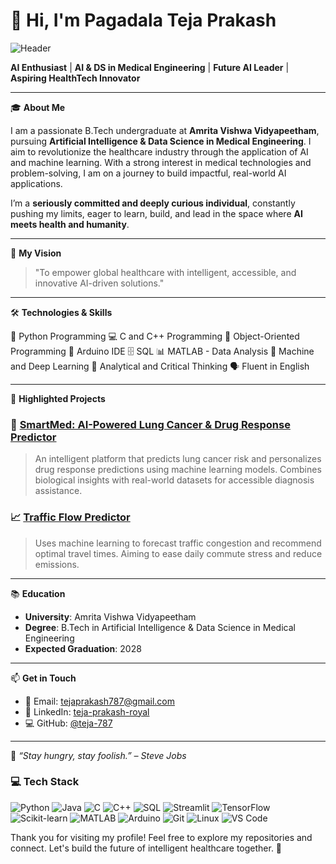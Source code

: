 # 👋 Hi, I'm **Pagadala Teja Prakash**
![Header](https://capsule-render.vercel.app/api?type=waving&color=gradient&height=200&section=header&text=Pagadala%20Teja%20Prakash%20🚀&fontSize=35&fontAlign=center&desc=AI%20in%20Medical%20Engineering%20%7C%20ML%20Researcher%20%7C%20Future%20Innovator&descAlign=center)

**AI Enthusiast** | **AI & DS in Medical Engineering** | **Future AI Leader** | **Aspiring HealthTech Innovator**

---

🎓 **About Me**

I am a passionate B.Tech undergraduate at **Amrita Vishwa Vidyapeetham**, pursuing **Artificial Intelligence & Data Science in Medical Engineering**. I aim to revolutionize the healthcare industry through the application of AI and machine learning. With a strong interest in medical technologies and problem-solving, I am on a journey to build impactful, real-world AI applications.

I’m a **seriously committed and deeply curious individual**, constantly pushing my limits, eager to learn, build, and lead in the space where **AI meets health and humanity**.

---

🚀 **My Vision**

> "To empower global healthcare with intelligent, accessible, and innovative AI-driven solutions."

---

🛠️ **Technologies & Skills**

🐍 Python Programming
💻 C and C++ Programming
🔹 Object-Oriented Programming
🔌 Arduino IDE
🗄️ SQL
📊 MATLAB - Data Analysis
🤖 Machine and Deep Learning
🧠 Analytical and Critical Thinking
🗣️ Fluent in English

---

📂 **Highlighted Projects**

### 🔬 [SmartMed: AI-Powered Lung Cancer & Drug Response Predictor](https://github.com/teja-787/SmartMed-AI)

> An intelligent platform that predicts lung cancer risk and personalizes drug response predictions using machine learning models. Combines biological insights with real-world datasets for accessible diagnosis assistance.

###

### 📈 [Traffic Flow Predictor](https://github.com/teja-787/traffic-flow-prediction)

> Uses machine learning to forecast traffic congestion and recommend optimal travel times. Aiming to ease daily commute stress and reduce emissions.

---

📚 **Education**

- **University**: Amrita Vishwa Vidyapeetham
- **Degree**: B.Tech in Artificial Intelligence & Data Science in Medical Engineering
- **Expected Graduation**: 2028

---

📫 **Get in Touch**

- 📧 Email: [tejaprakash787@gmail.com](mailto\:tejaprakash787@gmail.com)
- 💼 LinkedIn: [teja-prakash-royal](https://in.linkedin.com/in/teja-prakash-royal-a765a832b)
- 💻 GitHub: [@teja-787](https://github.com/teja-787)

---

🌟 *“Stay hungry, stay foolish.” – Steve Jobs*

### 💻 Tech Stack

![Python](https://img.shields.io/badge/Python-14354C?style=for-the-badge&logo=python&logoColor=white)
![Java](https://img.shields.io/badge/Java-ED8B00?style=for-the-badge&logo=openjdk&logoColor=white)
![C](https://img.shields.io/badge/C-00599C?style=for-the-badge&logo=c&logoColor=white)
![C++](https://img.shields.io/badge/C++-00599C?style=for-the-badge&logo=c%2B%2B&logoColor=white)
![SQL](https://img.shields.io/badge/SQL-4479A1?style=for-the-badge&logo=mysql&logoColor=white)
![Streamlit](https://img.shields.io/badge/Streamlit-FF4B4B?style=for-the-badge&logo=streamlit&logoColor=white)
![TensorFlow](https://img.shields.io/badge/TensorFlow-FF6F00?style=for-the-badge&logo=tensorflow&logoColor=white)
![Scikit-learn](https://img.shields.io/badge/Scikit--learn-F7931E?style=for-the-badge&logo=scikit-learn&logoColor=white)
![MATLAB](https://img.shields.io/badge/MATLAB-0076A8?style=for-the-badge&logo=mathworks&logoColor=white)
![Arduino](https://img.shields.io/badge/Arduino-00979D?style=for-the-badge&logo=arduino&logoColor=white)
![Git](https://img.shields.io/badge/Git-F05032?style=for-the-badge&logo=git&logoColor=white)
![Linux](https://img.shields.io/badge/Linux-FCC624?style=for-the-badge&logo=linux&logoColor=black)
![VS Code](https://img.shields.io/badge/VS%20Code-007ACC?style=for-the-badge&logo=visual-studio-code&logoColor=white)

Thank you for visiting my profile! Feel free to explore my repositories and connect. Let's build the future of intelligent healthcare together. 🚀

